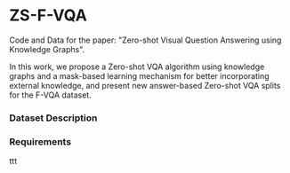 # ZS-F-VQA

Code and Data for the paper: "Zero-shot Visual Question Answering using Knowledge Graphs".

In this work,  we propose a Zero-shot VQA algorithm using knowledge graphs and a mask-based learning mechanism for better incorporating external knowledge, and present new answer-based Zero-shot VQA splits for the F-VQA dataset. 

### Dataset Description

### Requirements
ttt

